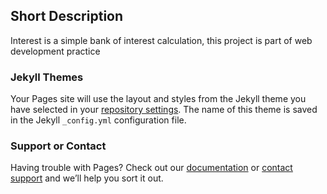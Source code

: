 ## Short Description

Interest is a simple bank of interest calculation, this project is part of web development practice

### Jekyll Themes

Your Pages site will use the layout and styles from the Jekyll theme you have selected in your [repository settings](https://github.com/ariebrainware/interest/settings). The name of this theme is saved in the Jekyll `_config.yml` configuration file.

### Support or Contact

Having trouble with Pages? Check out our [documentation](https://docs.github.com/categories/github-pages-basics/) or [contact support](https://github.com/contact) and we’ll help you sort it out.
